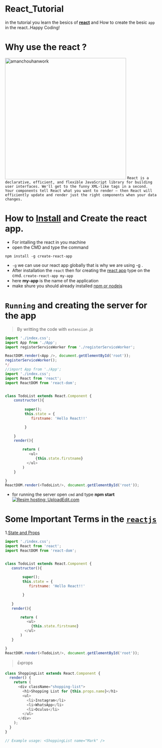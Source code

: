# React_Tutorial
in the tutorial you learn the besics of [**react**](https://reactjs.org/) and How to create the besic ``app`` in the  react..Happy Coding!
# Why use the react ?
<a href="https://ibb.co/n2WgUw"><img src="http://whatexpertsthink.com/wp-content/uploads/2012/04/thinking.jpg" alt="amanchouhanwork" border="0" width='400'></a>
```React is a declarative, efficient, and flexible JavaScript library for building user interfaces. We'll get to the funny XML-like tags in a second. Your components tell React what you want to render – then React will efficiently update and render just the right components when your data changes.```
# How to [**Install**](https://reactjs.org/tutorial/tutorial.html) and **Create** the react app.
* For intalling the react in you machine 
 * open the CMD and type the command
 
 ```npm install -g create-react-app```

* ``-g`` we can use our react app globally that is why we are using -g .
* After installation the ```react``` then for creating the [react app](https://reactjs.org/tutorial/tutorial.html) type on the cmd.
```create-react-app my-app```
* here **my-app** is the name of the application
* make shure you should already installed [npm or nodejs](https://github.com/Amanchouhan192/Node_Tutorial)
 
 
# ```Running``` and creating the server for the app
> By writting the code with ``extension`` *.js*

```js
import './index.css';
import App from './App';
import registerServiceWorker from './registerServiceWorker';

ReactDOM.render(<App />, document.getElementById('root'));
registerServiceWorker();
*/
//import App from './App';
import './index.css';
import React from 'react';
import ReactDOM from 'react-dom';


class TodoList extends React.Component {
    constructor(){
       
         super();
         this.state = {
            firstname: 'Hello React!!'

         }
         
    }
    render(){ 

        return (
           <ul>
              {this.state.firstname}
          </ul>
        )
    }

}
ReactDOM.render(<TodoList/>, document.getElementById('root'));

```
* for running the server open ``cmd`` and type **npm start**
<a href="http://www.4GP.ME/bbtc/1515226563252.jpg"><img src="http://www.4GP.ME/bbtc/1515226563252.jpg" border="0" alt="Resim hosting: UploadEdit.com"></a>
# Some **Important** Terms in the [```reactjs```](https://reactjs.org)  
1.[State and Props](https://reactjs.org/docs/faq-state.html#what-is-the-difference-between-state-and-props)
 ```js 
 import './index.css';
import React from 'react';
import ReactDOM from 'react-dom';


class TodoList extends React.Component {
    constructor(){
       
         super();
         this.state = {
            firstname: 'Hello React!!'

         }
         
    }
    render(){ 

        return (
           <ul>
             {this.state.firstname}
          </ul>
        )
    }

}
ReactDOM.render(<TodoList/>, document.getElementById('root'));
```
> :+1:props
```js
class ShoppingList extends React.Component {
  render() {
    return (
      <div className="shopping-list">
        <h1>Shopping List for {this.props.name}</h1>
        <ul>
          <li>Instagram</li>
          <li>WhatsApp</li>
          <li>Oculus</li>
        </ul>
      </div>
    );
  }
}

// Example usage: <ShoppingList name="Mark" />
```
